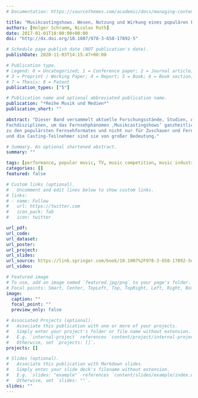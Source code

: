 ```yaml
---
# Documentation: https://sourcethemes.com/academic/docs/managing-content/

title: "Musikcastingshows. Wesen, Nutzung und Wirkung eines populären Fernsehformats (Music talent shows)"
authors: [Holger Schramm, Nicolas Ruth]
date: 2017-01-01T18:00:00+00:00
doi: "http://dx.doi.org/10.1007/978-3-658-17892-5"

# Schedule page publish date (NOT publication's date).
publishDate: 2020-11-03T14:15:47+00:00

# Publication type.
# Legend: 0 = Uncategorized; 1 = Conference paper; 2 = Journal article;
# 3 = Preprint / Working Paper; 4 = Report; 5 = Book; 6 = Book section;
# 7 = Thesis; 8 = Patent
publication_types: ["5"]

# Publication name and optional abbreviated publication name.
publication: "*Reihe Musik und Medien*"
publication_short: ""

abstract: "Dieser Band versammelt aktuelle Forschungsstände, Studien, Analysen und Einblicke aus der Perspektive verschiedener 
Fachdisziplinen, um das Fernsehphänomen ‚Musikcastingshows‘ ganzheitlich zu erklären. Seit über 15 Jahren zählen diese Shows 
zu den populärsten Fernsehformaten und nicht nur für Zuschauer und Fernsehsender, sondern auch für die beteiligten Musikkonzerne 
und die Casting-Teilnehmer sind sie von großer Bedeutung."

# Summary. An optional shortened abstract.
summary: ""

tags: [performance, popular music, TV, music competition, music industry]
categories: []
featured: false

# Custom links (optional).
#   Uncomment and edit lines below to show custom links.
# links:
# - name: Follow
#   url: https://twitter.com
#   icon_pack: fab
#   icon: twitter

url_pdf:
url_code:
url_dataset:
url_poster:
url_project:
url_slides:
url_source: https://link.springer.com/book/10.1007%2F978-3-658-17892-5#about
url_video:

# Featured image
# To use, add an image named `featured.jpg/png` to your page's folder.
# Focal points: Smart, Center, TopLeft, Top, TopRight, Left, Right, BottomLeft, Bottom, BottomRight.
image:
  caption: ""
  focal_point: ""
  preview_only: false

# Associated Projects (optional).
#   Associate this publication with one or more of your projects.
#   Simply enter your project's folder or file name without extension.
#   E.g. `internal-project` references `content/project/internal-project/index.md`.
#   Otherwise, set `projects: []`.
projects: []

# Slides (optional).
#   Associate this publication with Markdown slides.
#   Simply enter your slide deck's filename without extension.
#   E.g. `slides: "example"` references `content/slides/example/index.md`.
#   Otherwise, set `slides: ""`.
slides: ""
---
```

